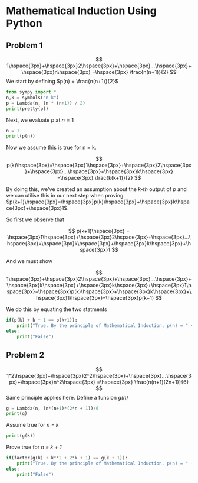 # Mathematical Induction Using Python
## Problem 1
$$
1\hspace{3px}+\hspace{3px}2\hspace{3px}+\hspace{3px}...\hspace{3px}+\hspace{3px}n\hspace{3px} =\hspace{3px} \frac{n(n+1)}{2}
$$
We start by defining $p(n) = \frac{n(n+1)}{2}$
```python
from sympy import *
n,k = symbols("n k")  
p = Lambda(n, (n * (n+1)) / 2)
print(pretty(p))
```
Next, we evaluate $p$ at $n = 1$
```python
n = 1
print(p(n))
```
Now we assume this is true for n = k.

$$
    p(k)\hspace{3px}=\hspace{3px}1\hspace{3px}+\hspace{3px}2\hspace{3px}+\hspace{3px}...\hspace{3px}+\hspace{3px}k\hspace{3px} =\hspace{3px} \frac{k(k+1)}{2}
$$

By doing this, we've created an assumption about the *k-th* output of *p* and we can utilise this in our next step when proving $p(k+1)\hspace{3px}=\hspace{3px}p(k)\hspace{3px}+\hspace{3px}k\hspace{3px}+\hspace{3px}1$.

So first we observe that

$$
    p(k+1)\hspace{3px} = \hspace{3px}1\hspace{3px}+\hspace{3px}2\hspace{3px}+\hspace{3px}...\hspace{3px}+\hspace{3px}k\hspace{3px}+\hspace{3px}k\hspace{3px}+\hspace{3px}1
$$

And we must show

$$
    1\hspace{3px}+\hspace{3px}2\hspace{3px}+\hspace{3px}...\hspace{3px}+\hspace{3px}k\hspace{3px}+\hspace{3px}k\hspace{3px}+\hspace{3px}1\hspace{3px}=\hspace{3px}p(k)\hspace{3px}+\hspace{3px}k\hspace{3px}+\hspace{3px}1\hspace{3px}=\hspace{3px}p(k+1)
$$

We do this by equating the two statments
```python
if(p(k) + k + 1 == p(k+1)):
    print("True. By the principle of Mathematical Induction, p(n) = " + pretty(p(n)))
else:
    print("False")
```

## Problem 2
$$
    1^2\hspace{3px}+\hspace{3px}2^2\hspace{3px}+\hspace{3px}...\hspace{3px}+\hspace{3px}n^2\hspace{3px} =\hspace{3px} \frac{n(n+1)(2n+1)}{6}
$$
Same principle applies here. Define a funcion *g(n)*

<!-- $$
    g(n)\hspace{3px}=\hspace{3px}1^2\hspace{3px}+\hspace{3px}2^2\hspace{3px}+\hspace{3px}...\hspace{3px}+\hspace{3px}n^2\hspace{3px} =\hspace{3px} \frac{n(n+1)(2n+1)}{6}
$$ -->
```python
g = Lambda(n, (n*(n+1)*(2*n + 1))/6
print(g)
```

Assume true for *n = k*

```python
print(g(k))
```

Prove true for *n = k + 1*
```python
if(factor(g(k) + k**2 + 2*k + 1) == g(k + 1)):
    print("True. By the principle of Mathematical Induction, p(n) = " + pretty(p(n)))
else:
    print("False")
```
